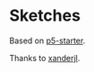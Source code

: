# Sketches

Based on [p5-starter](https://github.com/xanderjl/p5-starter).

Thanks to [xanderjl](https://github.com/xanderjl).

